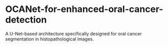 # OCANet-for-enhanced-oral-cancer-detection
A U-Net-based architecture specifically designed for oral cancer segmentation in histopathological images.
